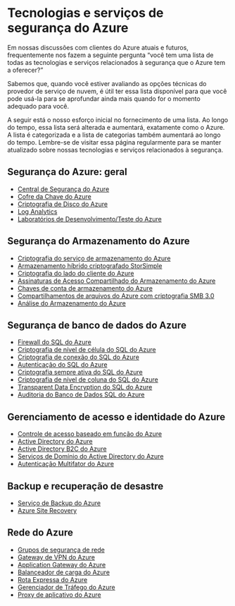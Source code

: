 <properties
   pageTitle="Tecnologias e serviços de segurança do Azure | Microsoft Azure"
   description="O artigo fornece uma lista estruturada das tecnologias e serviços de segurança do Azure."
   services="security"
   documentationCenter="na"
   authors="TomShinder"
   manager="StevenPo"
   editor="TomSh"/>

<tags
   ms.service="security"
   ms.devlang="na"
   ms.topic="article"
   ms.tgt_pltfrm="na"
   ms.workload="na"
   ms.date="08/09/2016"
   ms.author="yurid"/>

# Tecnologias e serviços de segurança do Azure

Em nossas discussões com clientes do Azure atuais e futuros, frequentemente nos fazem a seguinte pergunta “você tem uma lista de todas as tecnologias e serviços relacionados à segurança que o Azure tem a oferecer?”
 
Sabemos que, quando você estiver avaliando as opções técnicas do provedor de serviço de nuvem, é útil ter essa lista disponível para que você pode usá-la para se aprofundar ainda mais quando for o momento adequado para você.

A seguir está o nosso esforço inicial no fornecimento de uma lista. Ao longo do tempo, essa lista será alterada e aumentará, exatamente como o Azure. A lista é categorizada e a lista de categorias também aumentará ao longo do tempo. Lembre-se de visitar essa página regularmente para se manter atualizado sobre nossas tecnologias e serviços relacionados à segurança.

## Segurança do Azure: geral
- [Central de Segurança do Azure](https://azure.microsoft.com/documentation/services/security-center/)
- [Cofre da Chave do Azure](https://azure.microsoft.com/documentation/services/key-vault/)
- [Criptografia de Disco do Azure](azure-security-disk-encryption.md)
- [Log Analytics](../log-analytics/log-analytics-overview.md)
- [Laboratórios de Desenvolvimento/Teste do Azure](https://azure.microsoft.com/documentation/services/devtest-lab/)

## Segurança do Armazenamento do Azure
- [Criptografia do serviço de armazenamento do Azure](../storage/storage-service-encryption.md)
- [Armazenamento híbrido criptografado StorSimple](https://azure.microsoft.com/documentation/services/storsimple/)
- [Criptografia do lado do cliente do Azure](../storage/storage-client-side-encryption.md)
- [Assinaturas de Acesso Compartilhado do Armazenamento do Azure](../storage/storage-dotnet-shared-access-signature-part-1.md)
- [Chaves de conta de armazenamento do Azure](../storage/storage-create-storage-account.md)
- [Compartilhamentos de arquivos do Azure com criptografia SMB 3.0](../storage/storage-dotnet-how-to-use-files.md)
- [Análise do Armazenamento do Azure](https://msdn.microsoft.com/library/hh343270.aspx)

## Segurança de banco de dados do Azure
- [Firewall do SQL do Azure](../sql-database/sql-database-firewall-configure.md)
- [Criptografia de nível de célula do SQL do Azure](https://blogs.msdn.microsoft.com/sqlsecurity/2015/05/12/recommendations-for-using-cell-level-encryption-in-azure-sql-database/)
- [Criptografia de conexão do SQL do Azure](../sql-database/sql-database-security-guidelines.md)
- [Autenticação do SQL do Azure](../sql-database/sql-database-security-guidelines.md)
- [Criptografia sempre ativa do SQL do Azure](https://msdn.microsoft.com/library/mt163865.aspx)
- [Criptografia de nível de coluna do SQL do Azure](https://msdn.microsoft.com/library/ms179331.aspx)
- [Transparent Data Encryption do SQL do Azure](https://msdn.microsoft.com/library/dn948096.aspx)
- [Auditoria do Banco de Dados SQL do Azure](../sql-database/sql-database-auditing-get-started.md)

## Gerenciamento de acesso e identidade do Azure
- [Controle de acesso baseado em função do Azure](../active-directory/role-based-access-control-configure.md)
- [Active Directory do Azure](../active-directory/active-directory-whatis.md)
- [Active Directory B2C do Azure](../active-directory-b2c/active-directory-b2c-get-started.md)
- [Serviços de Domínio do Active Directory do Azure](https://azure.microsoft.com/documentation/services/active-directory-ds/)
- [Autenticação Multifator do Azure](../multi-factor-authentication/multi-factor-authentication.md)

## Backup e recuperação de desastre
- [Serviço de Backup do Azure](https://azure.microsoft.com/documentation/services/backup/)
- [Azure Site Recovery](https://azure.microsoft.com/documentation/services/site-recovery/)

## Rede do Azure
- [Grupos de segurança de rede](../virtual-network/virtual-networks-nsg.md)
- [Gateway de VPN do Azure](../vpn-gateway/vpn-gateway-about-vpngateways.md)
- [Application Gateway do Azure](../application-gateway/application-gateway-introduction.md)
- [Balanceador de carga do Azure](../load-balancer/load-balancer-overview.md)
- [Rota Expressa do Azure](../expressroute/expressroute-introduction.md)
- [Gerenciador de Tráfego do Azure](../traffic-manager/traffic-manager-overview.md)
- [Proxy de aplicativo do Azure](../active-directory/active-directory-application-proxy-enable.md)

<!---HONumber=AcomDC_0810_2016-->